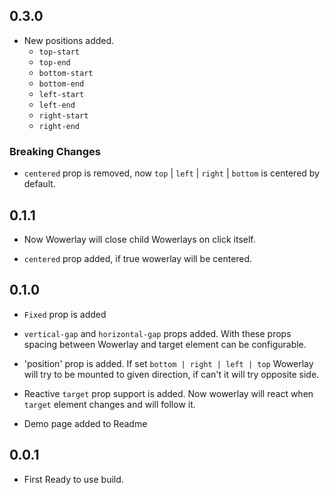 ## 0.3.0

- New positions added.
  - `top-start`
  - `top-end`
  - `bottom-start`
  - `bottom-end`
  - `left-start`
  - `left-end`
  - `right-start`
  - `right-end`

### Breaking Changes

- `centered` prop is removed, now `top` | `left` | `right` | `bottom` is centered by default.

## 0.1.1

- Now Wowerlay will close child Wowerlays on click itself.

- `centered` prop added, if true wowerlay will be centered.

## 0.1.0

- `Fixed` prop is added

- `vertical-gap` and `horizontal-gap` props added. With these props spacing between Wowerlay and target element can be configurable.

- 'position' prop is added. If set `bottom | right | left | top` Wowerlay will try to be mounted to given direction, if can't it will try opposite side.

- Reactive `target` prop support is added. Now wowerlay will react when `target` element changes and will follow it.

- Demo page added to Readme

## 0.0.1

- First Ready to use build.
